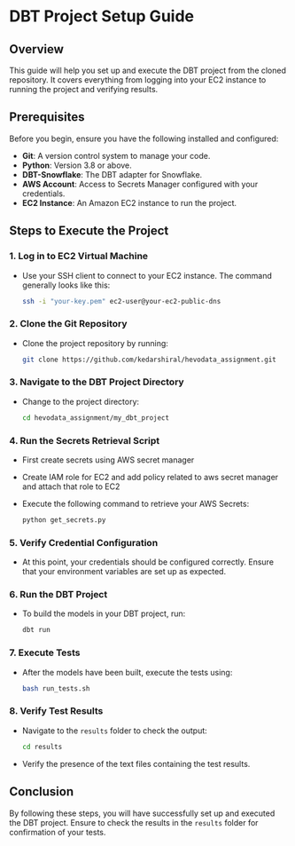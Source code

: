 # DBT Project Setup Guide

## Overview

This guide will help you set up and execute the DBT project from the cloned repository. It covers everything from logging into your EC2 instance to running the project and verifying results.

## Prerequisites

Before you begin, ensure you have the following installed and configured:

- **Git**: A version control system to manage your code.
- **Python**: Version 3.8 or above.
- **DBT-Snowflake**: The DBT adapter for Snowflake.
- **AWS Account**: Access to Secrets Manager configured with your credentials.
- **EC2 Instance**: An Amazon EC2 instance to run the project.

## Steps to Execute the Project

### 1. Log in to EC2 Virtual Machine

- Use your SSH client to connect to your EC2 instance. The command generally looks like this:

  ```bash
  ssh -i "your-key.pem" ec2-user@your-ec2-public-dns
  ```

### 2. Clone the Git Repository

- Clone the project repository by running:

  ```bash
  git clone https://github.com/kedarshiral/hevodata_assignment.git
  ```

### 3. Navigate to the DBT Project Directory

- Change to the project directory:

  ```bash
  cd hevodata_assignment/my_dbt_project
  ```

### 4. Run the Secrets Retrieval Script

- First create secrets using AWS secret manager
- Create IAM role for EC2 and add policy related to aws secret manager and attach that role to EC2

- Execute the following command to retrieve your AWS Secrets:

  ```bash
  python get_secrets.py
  ```

### 5. Verify Credential Configuration

- At this point, your credentials should be configured correctly. Ensure that your environment variables are set up as expected.

### 6. Run the DBT Project

- To build the models in your DBT project, run:

  ```bash
  dbt run
  ```

### 7. Execute Tests

- After the models have been built, execute the tests using:

  ```bash
  bash run_tests.sh
  ```

### 8. Verify Test Results

- Navigate to the `results` folder to check the output:

  ```bash
  cd results
  ```

- Verify the presence of the text files containing the test results.

## Conclusion

By following these steps, you will have successfully set up and executed the DBT project. Ensure to check the results in the `results` folder for confirmation of your tests.
